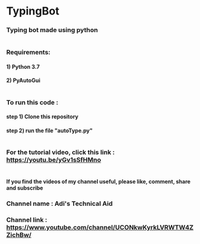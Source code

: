 # TypingBot
### Typing bot made using python
#
### Requirements:
#### 1) Python 3.7
#### 2) PyAutoGui
#
### To run this code : 
#### step 1) Clone this repository
#### step 2) run the file "autoType.py"
#
### For the tutorial video, click this link : https://youtu.be/yGv1sSfHMno
#
#### If you find the videos of my channel useful, please like, comment, share and subscribe
### Channel name : Adi's Technical Aid
### Channel link : https://www.youtube.com/channel/UCONkwKyrkLVRWTW4ZZichBw/
